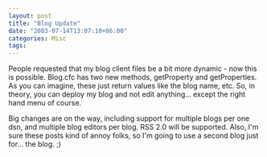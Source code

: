 ```yaml
---
layout: post
title: "Blog Update"
date: "2003-07-14T13:07:10+06:00"
categories: Misc 
tags: 
---
```


People requested that my blog client files be a bit more dynamic - now this is possible. Blog.cfc has two new methods, getProperty and getProperties. As you can imagine, these just return values like the blog name, etc. So, in theory, you can deploy my blog and not edit anything... except the right hand menu of course. 

Big changes are on the way, including support for multiple blogs per one dsn, and multiple blog editors per blog. RSS 2.0 will be supported. Also, I'm sure these posts kind of annoy folks, so I'm going to use a second blog just for... the blog. ;)